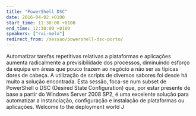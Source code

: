 ```yaml
---
title: "PowerShell DSC"
date: 2016-04-02 +0100
start_time: 11:30:00 +0100
end_time: 12:30:00 +0100
speakers: ["rui-melo"]
redirect_from: /sessao/powershell-dsc-porto/
---
```

Automatizar tarefas repetitivas relativas a plataformas e aplicações aumenta radicalmente a previsibilidade dos processos, diminuindo esforço da equipa em áreas que pouco trazem ao negócio a não ser as típicas dores de cabeça. A utilização de scripts de diversos sabores foi desde há muito a solução encontrada. Esta sessão, foca-se num subset de PowerShell o DSC (Desired State Configuration) que, por estar presente de base a partir do Windows Server 2008 SP2, é uma excelente solução para automatizar a instanciação, configuração e instalação de plataformas ou aplicações. Welcome to the deployment world J

